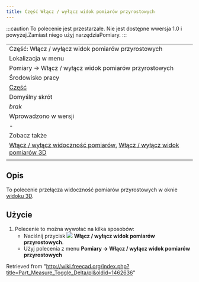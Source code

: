 ```yaml
---
title: Część Włącz / wyłącz widok pomiarów przyrostowych
---
```

:::caution
To polecenie jest przestarzałe. Nie jest dostępne wwersja 1.0 i powyżej.Zamiast niego użyj narzędziaPomiary.
:::

|  |
| --- |
| Część: Włącz / wyłącz widok pomiarów przyrostowych |
| Lokalizacja w menu |
| Pomiary → Włącz / wyłącz widok pomiarów przyrostowych |
| Środowisko pracy |
| [Część](/Part_Workbench/pl "Part Workbench/pl") |
| Domyślny skrót |
| *brak* |
| Wprowadzono w wersji |
| - |
| Zobacz także |
| [Włącz / wyłącz widoczność pomiarów](/Part_Measure_Toggle_All/pl "Part Measure Toggle All/pl"), [Włącz / wyłącz widok pomiarów 3D](/Part_Measure_Toggle_3D/pl "Part Measure Toggle 3D/pl") |
|  |

## Opis

To polecenie przełącza widoczność pomiarów przyrostowych w oknie [widoku 3D](/3D_view/pl "3D view/pl").

## Użycie

1. Polecenie to można wywołać na kilka sposobów:
   * Naciśnij przycisk ![](/images/Part_Measure_Toggle_Delta.svg) **Włącz / wyłącz widok pomiarów przyrostowych**.
   * Użyj polecenia z menu **Pomiary → Włącz / wyłącz widok pomiarów przyrostowych**

Retrieved from "<http://wiki.freecad.org/index.php?title=Part_Measure_Toggle_Delta/pl&oldid=1462636>"